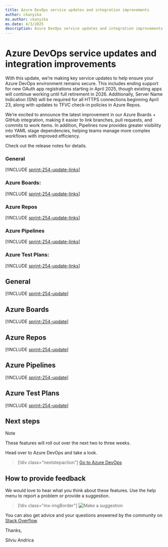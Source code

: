 ```yaml
---
title: Azure DevOps service updates and integration improvements
author: ckanyika
ms.author: ckanyika
ms.date: 4/3/2025
description: Azure DevOps service updates and integration improvements
---
```

# Azure DevOps service updates and integration improvements

With this update, we’re making key service updates to help ensure your Azure DevOps environment remains secure. This includes ending support for new OAuth app registrations starting in April 2025, though existing apps will continue working until full retirement in 2026. Additionally, Server Name Indication (SNI) will be required for all HTTPS connections beginning April 23, along with updates to TFVC check-in policies in Azure Repos.

We’re excited to announce the latest improvement in our Azure Boards + GitHub integration, making it easier to link branches, pull requests, and commits to work items. In addition, Pipelines now provides greater visibility into YAML stage dependencies, helping teams manage more complex workflows with improved efficiency.

Check out the release notes for details.

### General

[!INCLUDE [sprint-254-update-links](includes/general/sprint-254-update-links.md)] 

### Azure Boards:

[!INCLUDE [sprint-254-update-links](includes/boards/sprint-254-update-links.md)]

### Azure Repos

[!INCLUDE [sprint-254-update-links](includes/repos/sprint-254-update-links.md)]

### Azure Pipelines

[!INCLUDE [sprint-254-update-links](includes/pipelines/sprint-254-update-links.md)]

### Azure Test Plans:

[!INCLUDE [sprint-254-update-links](includes/testplans/sprint-254-update-links.md)]

## General

[!INCLUDE [sprint-254-update](includes/general/sprint-254-update.md)]

## Azure Boards

[!INCLUDE [sprint-254-update](includes/boards/sprint-254-update.md)]

## Azure Repos

[!INCLUDE [sprint-254-update](includes/repos/sprint-254-update.md)]

## Azure Pipelines

[!INCLUDE [sprint-254-update](includes/pipelines/sprint-254-update.md)]

## Azure Test Plans

[!INCLUDE [sprint-254-update](includes/testplans/sprint-254-update.md)]

## Next steps

> [!NOTE]
> These features will roll out over the next two to three weeks.

Head over to Azure DevOps and take a look.

> [!div class="nextstepaction"] 
> [Go to Azure DevOps](https://go.microsoft.com/fwlink/?LinkId=307137&campaign=o~msft~docs~product-vsts~release-notes)

## How to provide feedback

We would love to hear what you think about these features. Use the help menu to report a problem or provide a suggestion.

> [!div class="mx-imgBorder"] 
> ![Make a suggestion](../media/make-a-suggestion.png)

You can also get advice and your questions answered by the community on [Stack Overflow](https://stackoverflow.com/questions/tagged/azure-devops).

Thanks,

Silviu Andrica
